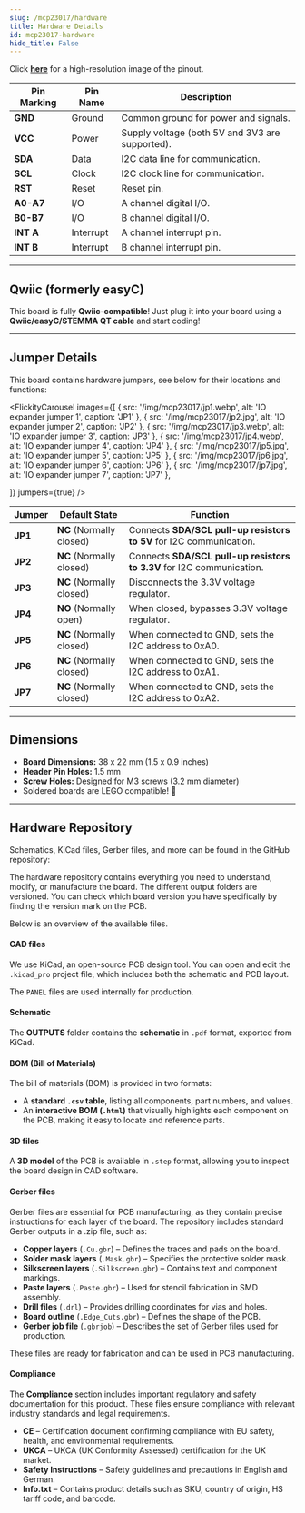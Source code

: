 ```yaml
---
slug: /mcp23017/hardware 
title: Hardware Details
id: mcp23017-hardware 
hide_title: False
---
```


<CenteredImage src="/img/mcp23017/pinout.png" alt="Pinout" />

Click [**here**](/img/mcp23017/pinout.jpg) for a high-resolution image of the pinout.

| Pin Marking | Pin Name | Description                                     |
| ----------- | -------- | ----------------------------------------------- |
| **GND**     | Ground   | Common ground for power and signals.            |
| **VCC**     | Power    | Supply voltage (both 5V and 3V3 are supported). |
| **SDA**     | Data     | I2C data line for communication.                |
| **SCL**     | Clock    | I2C clock line for communication.               |
| **RST**     | Reset    | Reset pin.                                      |
| **A0-A7**   | I/O      | A channel digital I/O.                         |
| **B0-B7**   | I/O      | B channel digital I/O.                         |
| **INT A**   | Interrupt| A channel interrupt pin.                       |
| **INT B**   | Interrupt| B channel interrupt pin.                       |

---

## Qwiic (formerly easyC)

<CenteredImage src="/img/easyc_transparent.png" alt="EasyC/qwiic cable" width="550px" />

<InfoBox> This board is fully **Qwiic-compatible**! Just plug it into your board using a **Qwiic/easyC/STEMMA QT cable** and start coding! </InfoBox>

<QuickLink 
  title="Qwiic (formerly easyC) details and specifications" 
  description="Learn about hardware specifications, compatibility, and usage of the Qwiic connector." 
  url="/qwiic" 
/>

---

## Jumper Details

This board contains hardware jumpers, see below for their locations and functions:

<FlickityCarousel
  images={[
    { src: '/img/mcp23017/jp1.webp', alt: 'IO expander jumper 1', caption: 'JP1' },
    { src: '/img/mcp23017/jp2.jpg', alt: 'IO expander jumper 2', caption: 'JP2' },
    { src: '/img/mcp23017/jp3.webp', alt: 'IO expander jumper 3', caption: 'JP3' },
    { src: '/img/mcp23017/jp4.webp', alt: 'IO expander jumper 4', caption: 'JP4' },
    { src: '/img/mcp23017/jp5.jpg', alt: 'IO expander jumper 5', caption: 'JP5' },
    { src: '/img/mcp23017/jp6.jpg', alt: 'IO expander jumper 6', caption: 'JP6' },
    { src: '/img/mcp23017/jp7.jpg', alt: 'IO expander jumper 7', caption: 'JP7' },

  ]}
  jumpers={true}
/>

| Jumper  | Default State            | Function                                                                                          |
| ------- | ------------------------ | ------------------------------------------------------------------------------------------------- |
| **JP1** | **NC** (Normally closed) | Connects **SDA/SCL pull-up resistors to 5V** for I2C communication.                              |
| **JP2** | **NC** (Normally closed) | Connects **SDA/SCL pull-up resistors to 3.3V** for I2C communication.                            |
| **JP3** | **NC** (Normally closed) | Disconnects the 3.3V voltage regulator.                                                          |
| **JP4** | **NO** (Normally open)   | When closed, bypasses 3.3V voltage regulator.                                                    |
| **JP5** | **NC** (Normally closed) | When connected to GND, sets the I2C address to 0xA0.                                             |
| **JP6** | **NC** (Normally closed) | When connected to GND, sets the I2C address to 0xA1.                                             |
| **JP7** | **NC** (Normally closed) | When connected to GND, sets the I2C address to 0xA2.                                             |

---

## Dimensions

- **Board Dimensions:** 38 x 22 mm (1.5 x 0.9 inches)
- **Header Pin Holes:** 1.5 mm
- **Screw Holes:** Designed for M3 screws (3.2 mm diameter)
- Soldered boards are LEGO compatible! 🧱

---

## Hardware Repository

Schematics, KiCad files, Gerber files, and more can be found in the GitHub repository:

<QuickLink 
  title="IO expander MCP23017 breakout Hardware Design" 
  description="GitHub hardware repository for this product"
  url="https://github.com/SolderedElectronics/IO-expander-MCP23017-breakout-hardware-design" 
/> 

The hardware repository contains everything you need to understand, modify, or manufacture the board. The different output folders are versioned. You can check which board version you have specifically by finding the version mark on the PCB.

Below is an overview of the available files.  

#### CAD files

We use KiCad, an open-source PCB design tool. You can open and edit the `.kicad_pro` project file, which includes both the schematic and PCB layout.  

The `PANEL` files are used internally for production.  

#### Schematic

The **OUTPUTS** folder contains the **schematic** in `.pdf` format, exported from KiCad.

#### BOM (Bill of Materials)

The bill of materials (BOM) is provided in two formats:  

- A **standard `.csv` table**, listing all components, part numbers, and values.  
- An **interactive BOM (`.html`)** that visually highlights each component on the PCB, making it easy to locate and reference parts.  

#### 3D files

A **3D model** of the PCB is available in `.step` format, allowing you to inspect the board design in CAD software.  

#### Gerber files 

Gerber files are essential for PCB manufacturing, as they contain precise instructions for each layer of the board. The repository includes standard Gerber outputs in a .zip file, such as:  

- **Copper layers** (`.Cu.gbr`) – Defines the traces and pads on the board.  
- **Solder mask layers** (`.Mask.gbr`) – Specifies the protective solder mask.  
- **Silkscreen layers** (`.Silkscreen.gbr`) – Contains text and component markings.  
- **Paste layers** (`.Paste.gbr`) – Used for stencil fabrication in SMD assembly.  
- **Drill files** (`.drl`) – Provides drilling coordinates for vias and holes.  
- **Board outline** (`.Edge_Cuts.gbr`) – Defines the shape of the PCB.  
- **Gerber job file** (`.gbrjob`) – Describes the set of Gerber files used for production.  

These files are ready for fabrication and can be used in PCB manufacturing.

#### Compliance  

The **Compliance** section includes important regulatory and safety documentation for this product. These files ensure compliance with relevant industry standards and legal requirements.  

- **CE** – Certification document confirming compliance with EU safety, health, and environmental requirements.  
- **UKCA** – UKCA (UK Conformity Assessed) certification for the UK market.  
- **Safety Instructions** – Safety guidelines and precautions in English and German.
- **Info.txt** – Contains product details such as SKU, country of origin, HS tariff code, and barcode.